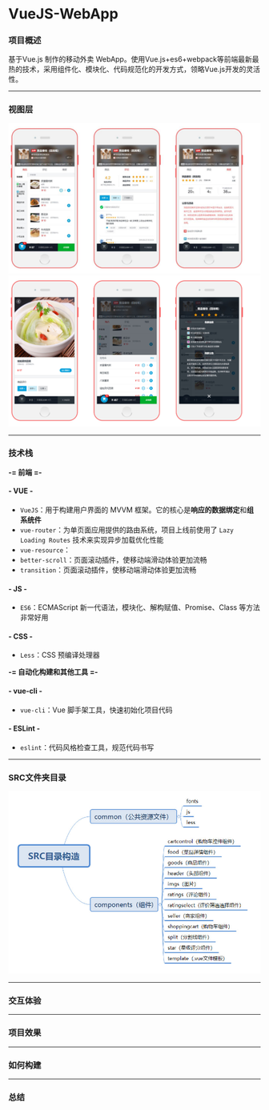 # VueJS-WebApp

### 项目概述 
基于Vue.js 制作的移动外卖 WebApp。使用Vue.js+es6+webpack等前端最新最热的技术，采用组件化、模块化、代码规范化的开发方式，领略Vue.js开发的灵活性。
  
---
### 视图层 
![视图层预览](https://raw.githubusercontent.com/EricWeii/IMG/master/preview/%E6%89%8B%E6%9C%BA%E6%95%88%E6%9E%9C%E5%9B%BE2-T2.jpg)
![视图层预览](https://raw.githubusercontent.com/EricWeii/IMG/master/preview/%E6%89%8B%E6%9C%BA%E6%95%88%E6%9E%9C%E5%9B%BE3.jpg)

---
### 技术栈 

**-= 前端 =-**
#### - VUE -

- `VueJS`：用于构建用户界面的 MVVM 框架。它的核心是**响应的数据绑定**和**组系统件**
- `vue-router`：为单页面应用提供的路由系统，项目上线前使用了 `Lazy Loading Routes` 技术来实现异步加载优化性能
- `vue-resource`：
- `better-scroll`：页面滚动插件，使移动端滑动体验更加流畅
- `transition`：页面滚动插件，使移动端滑动体验更加流畅

#### - JS -
- `ES6`：ECMAScript 新一代语法，模块化、解构赋值、Promise、Class 等方法非常好用
#### - CSS -

- `Less`：CSS 预编译处理器

**-= 自动化构建和其他工具 =-**
#### - vue-cli -
- `vue-cli`：Vue 脚手架工具，快速初始化项目代码

#### - ESLint -
- `eslint`：代码风格检查工具，规范代码书写
---
### SRC文件夹目录 

![SRC文件夹目录 ](https://raw.githubusercontent.com/EricWeii/IMG/d49d2a08f9c293d292a5b4b693c19e6beb670321/preview/SRC%E7%9B%AE%E5%BD%95%E7%BB%93%E6%9E%84.jpg)

---
### 交互体验 

---
### 项目效果 

---
### 如何构建 

---
### 总结 










